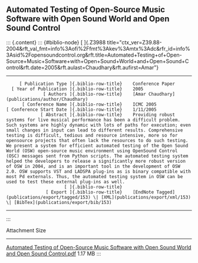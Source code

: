 ## Automated Testing of Open-Source Music Software with Open Sound World and Open Sound Control

::: {.content}
::: {#biblio-node}
[ ]{.Z3988
title="ctx_ver=Z39.88-2004&rft_val_fmt=info%3Aofi%2Ffmt%3Akev%3Amtx%3Adc&rfr_id=info%3Asid%2Fopensoundcontrol.org&rft.title=Automated+Testing+of+Open-Source+Music+Software+with+Open+Sound+World+and+Open+Sound+Control&rft.date=2005&rft.aulast=Chaudhary&rft.aufirst=Amar"}

  ---------------------------------------------- -- -----------------------------------------------------------------------------------------------------------------------------------------------------------------------------------------------------------------------------------------------------------------------------------------------------------------------------------------------------------------------------------------------------------------------------------------------------------------------------------------------------------------------------------------------------------------------------------------------------------------------------------------------------------------------------------------------------------------------------------------------------------------------------------------------------------------------------------------------------------------------------------------------------------------------
         [ Publication Type ]{.biblio-row-title}    Conference Paper
      [ Year of Publication ]{.biblio-row-title}    2005
                  [ Authors ]{.biblio-row-title}    [Amar Chaudhary](publications/author/Chaudhary)
          [ Conference Name ]{.biblio-row-title}    ICMC 2005
    [ Conference Start Date ]{.biblio-row-title}    1/11/2005
                 [ Abstract ]{.biblio-row-title}    Providing robust systems for live musical performance has been a difficult problem. Such systems are highly dynamic with lots of paths for execution; even small changes in input can lead to different results. Comprehensive testing is difficult, tedious and resource intensive, more so for opensource projects that often lack the resources to do such testing. We present a system for efficient automated testing of the Open Sound World (OSW) open-source music environment using OpenSound Control (OSC) messages sent from Python scripts. The automated testing system helped the developers to release a significantly more robust version of OSW in 2004, and is an important tool in the development of OSW 2.0. OSW supports VST and LADSPA plug-ins as is binary compatible with most Pd externals. Thus, the automated testing system in OSW can be used to test these external plug-ins as well.
                          [ ]{.biblio-row-title}    
                   [ Export ]{.biblio-row-title}    [EndNote Tagged](publications/export/tagged/153) \| [XML](publications/export/xml/153) \| [BibTex](publications/export/bib/153)
  ---------------------------------------------- -- -----------------------------------------------------------------------------------------------------------------------------------------------------------------------------------------------------------------------------------------------------------------------------------------------------------------------------------------------------------------------------------------------------------------------------------------------------------------------------------------------------------------------------------------------------------------------------------------------------------------------------------------------------------------------------------------------------------------------------------------------------------------------------------------------------------------------------------------------------------------------------------------------------------------------
:::

  Attachment                                                                                                                                                                                                                             Size
  -------------------------------------------------------------------------------------------------------------------------------------------------------------------------------------------------------------------------------------- ---------
  [Automated Testing of Open-Source Music Software with Open Sound World and Open Sound Control.pdf](files/Automated%20Testing%20of%20Open-Source%20Music%20Software%20with%20Open%20Sound%20World%20and%20Open%20Sound%20Control.pdf)   1.17 MB
:::
